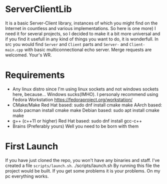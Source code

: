 # ServerClientLib
It is a basic Server-Client library, instances of which you might find on the Internet in countless and various implementations. 
So here is one more) I need it for several projects, so I decided to make it a bit more universal and 
if you find it usefull in any kind of things you want to do, it is wonderfull. In src you would find `Server` and 
`Client` parts and `Server-` and `Client-main.cpp` with basic multiconnectional echo server. Merge requests are welcomed.
    Your's WR.

# Requirements
 - Any linux distro since I'm using linux sockets and not windows sockets here, because... Windows sucks(IMHO). I personaly
 recommend using Fedora Workstation https://fedoraproject.org/workstation/
 - CMake/Make
        Red Hat based: sudo dnf install cmake make
        AArch based:   sudo pacman install cmake make
        Debian based:  sudo apt install cmake make
 - g++ (c++11 or higher)
        Red Hat based: sudo dnf install gcc-c++
 - Brains (Preferably yours)
    Well you need to be born with them

# First Launch
If you have just cloned the repo, you won't have any binaries and staff. I've created a file `scripts/launch.sh`. 
        ./scripts/launch.sh
By running this file the project would be built. If you get some problems it is your problems. On my pc everything works.